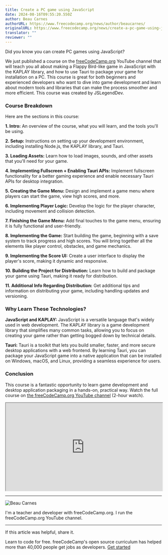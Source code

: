 ```yaml
---
title: Create a PC game using JavaScript
date: 2024-08-16T09:55:20.550Z
author: Beau Carnes
authorURL: https://www.freecodecamp.org/news/author/beaucarnes/
originalURL: https://www.freecodecamp.org/news/create-a-pc-game-using-javascript/
translator: ""
reviewer: ""
---
```


Did you know you can create PC games using JavaScript?

<!-- more -->

We just published a course on the [freeCodeCamp.org][1] YouTube channel that will teach you all about making a Flappy Bird-like game in JavaScript with the KAPLAY library, and how to use Tauri to package your game for installation on a PC. This course is great for both beginners and experienced developers who want to dive into game development and learn about modern tools and libraries that can make the process smoother and more efficient. This course was created by JSLegendDev.

### Course Breakdown

Here are the sections in this course:

**1\. Intro:** An overview of the course, what you will learn, and the tools you'll be using.

**2\. Setup:** Instructions on setting up your development environment, including installing Node.js, the KAPLAY library, and Tauri.

**3\. Loading Assets:** Learn how to load images, sounds, and other assets that you'll need for your game.

**4\. Implementing Fullscreen + Enabling Tauri APIs:** Implement fullscreen functionality for a better gaming experience and enable necessary Tauri APIs for desktop integration.

**5\. Creating the Game Menu:** Design and implement a game menu where players can start the game, view high scores, and more.

**6\. Implementing Player Logic:** Develop the logic for the player character, including movement and collision detection.

**7\. Finishing the Game Menu:** Add final touches to the game menu, ensuring it is fully functional and user-friendly.

**8\. Implementing the Game:** Start building the game, beginning with a save system to track progress and high scores. You will bring together all the elements like player control, obstacles, and game mechanics.

**9\. Implementing the Score UI:** Create a user interface to display the player's score, making it dynamic and responsive.

**10\. Building the Project for Distribution:** Learn how to build and package your game using Tauri, making it ready for distribution.

**11\. Additional Info Regarding Distribution:** Get additional tips and information on distributing your game, including handling updates and versioning.

### Why Learn These Technologies?

**JavaScript and KAPLAY:** JavaScript is a versatile language that's widely used in web development. The KAPLAY library is a game development library that simplifies many common tasks, allowing you to focus on creating your game rather than getting bogged down by technical details.

**Tauri:** Tauri is a toolkit that lets you build smaller, faster, and more secure desktop applications with a web frontend. By learning Tauri, you can package your JavaScript game into a native application that can be installed on Windows, macOS, and Linux, providing a seamless experience for users.

### Conclusion

This course is a fantastic opportunity to learn game development and desktop application packaging in a hands-on, practical way. Watch the full course on [the freeCodeCamp.org YouTube channel][2] (2-hour watch).

<iframe width="560" height="315" src="https://www.youtube.com/embed/fyqRSaSJf0I" style="aspect-ratio: 16 / 9; width: 100%; height: auto;" title="YouTube video player" allow="accelerometer; autoplay; clipboard-write; encrypted-media; gyroscope; picture-in-picture; web-share" referrerpolicy="strict-origin-when-cross-origin" allowfullscreen="" loading="lazy"></iframe>

---

![Beau Carnes](https://cdn.hashnode.com/res/hashnode/image/upload/v1713211849730/O5mmKs5h0.jpg)

I'm a teacher and developer with freeCodeCamp.org. I run the freeCodeCamp.org YouTube channel.

---

If this article was helpful, share it.

Learn to code for free. freeCodeCamp's open source curriculum has helped more than 40,000 people get jobs as developers. [Get started][3]

[1]: http://freeCodeCamp.org
[2]: https://www.youtube.com/watch?v=fyqRSaSJf0I
[3]: https://www.freecodecamp.org/learn/